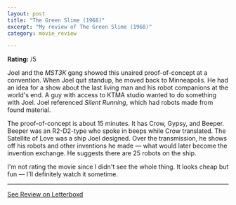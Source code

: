 ```yaml
---
layout: post
title: "The Green Slime (1968)"
excerpt: "My review of The Green Slime (1968)"
category: movie_review

---
```


**Rating:** /5

Joel and the <i>MST3K</i> gang showed this unaired proof-of-concept at a convention. When Joel quit standup, he moved back to Minneapolis. He had an idea for a show about the last living man and his robot companions at the world's end. A guy with access to KTMA studio wanted to do something with Joel. Joel referenced <i>Silent Running</i>, which had robots made from found material.

The proof-of-concept is about 15 minutes. It has Crow, Gypsy, and Beeper. Beeper was an R2-D2-type who spoke in beeps while Crow translated. The Satellite of Love was a ship Joel designed. Over the transmission, he shows off his robots and other inventions he made — what would later become the invention exchange. He suggests there are 25 robots on the ship.

I'm not rating the movie since I didn't see the whole thing. It looks cheap but fun — I'll definitely watch it sometime.

<hr>

[See Review on Letterboxd](https://boxd.it/6TVUIb)
